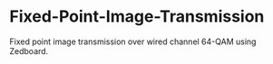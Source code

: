 # Fixed-Point-Image-Transmission
Fixed point image transmission over wired channel 64-QAM using Zedboard.
